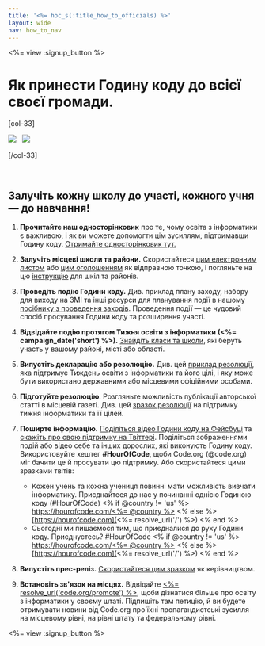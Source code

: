 ```yaml
---
title: '<%= hoc_s(:title_how_to_officials) %>'
layout: wide
nav: how_to_nav
---
```

<%= view :signup_button %>

# Як принести Годину коду до всієї своєї громади.

[col-33]

![](/images/fit-275/highlight-obama.png)&nbsp;&nbsp;&nbsp;![](/images/fit-246/dan.jpg)

[/col-33]

<p style="clear:both">&nbsp;</p>

## Залучіть кожну школу до участі, кожного учня — до навчання!

1. **Прочитайте наш односторінковик** про те, чому освіта з інформатики є важливою, і як ви можете допомогти цім зусиллям, підтримавши Годину коду. [Отримайте односторінковик тут.](/files/hoc-one-pager-public-officials-2016.pdf)

2. **Залучіть місцеві школи та райони.** Скористайтеся [цим електронним листом](<%= resolve_url('/promote/resources#sample-emails') %>) або [цим оголошенням](<%= resolve_url('/promote/stats') %>) як відправною точкою, і погляньте на цю [інструкцію](<%= resolve_url('/how-to') %>) для шкіл та районів.

3. **Проведіть подію Години коду.** Див. приклад плану заходу, набору для виходу на ЗМІ та інші ресурси для планування події в нашому [посібнику з проведення заходів](<%= resolve_url('/how-to/events') %>). Проведення події — це чудовий спосіб просування Години коду та розширення участі.

4. **Відвідайте подію протягом Тижня освіти з інформатики (<%= campaign_date('short') %>).** [Знайдіть класи та школи](<%= resolve_url('/events') %>), які беруть участь у вашому районі, місті або області.

5. **Випустіть декларацію або резолюцію.** Див. цей [приклад резолюції](<%= resolve_url('resources/proclamation') %>), яка підтримує Тиждень освіти з інформатики та його цілі, і яку може бути використано державними або місцевими офіційними особами.

6. **Підготуйте резолюцію**. Розгляньте можливість публікації авторської статті в місцевій газеті. Див. цей [зразок резолюції](<%= resolve_url('/promote/op-ed') %>) на підтримку тижня інформатики та її цілей.

7. **Поширте інформацію.** [Поділіться відео Години коду на Фейсбуці](https://www.facebook.com/sharer/sharer.php?u=http%3A%2F%2Fhourofcode.com%2Fus) та [скажіть про свою підтримку на Твіттері](https://twitter.com/intent/tweet?url=http%3A%2F%2Fhourofcode.com&text=I%27m%20participating%20in%20this%20year%27s%20%23HourOfCode%2C%20are%20you%3F%20%40codeorg&original_referer=https%3A%2F%2Fwww.google.com%2Furl%3Fq%3Dhttps%253A%252F%252Ftwitter.com%252Fshare%253Fhashtags%253D%2526amp%253Brelated%253Dcodeorg%2526amp%253Btext%253DI%252527m%252Bparticipating%252Bin%252Bthis%252Byear%252527s%252B%252523HourOfCode%25252C%252Bare%252Byou%25253F%252B%252540codeorg%2526amp%253Burl%253Dhttp%25253A%25252F%25252Fhourofcode.com%26sa%3DD%26sntz%3D1%26usg%3DAFQjCNE1GLTUbKZfMlEh9Aj5w0iswz6PYQ&related=codeorg&hashtags=). Поділіться зображеннями подій або відео себе та інших дорослих, які виконують Годину коду. Використовуйте хештег **#HourOfCode**, щоби Code.org (@code.org) міг бачити це й просувати цю підтримку. Або скористайтеся цими зразками твітів:
    
    - Кожен учень та кожна учениця повинні мати можливість вивчати інформатику. Приєднайтеся до нас у починанні однією Годиною коду (#HourOfCode) <% if @country != 'us' %> [https://hourofcode.com/<%= @country %>](<%= resolve_url('/') %>) <% else %> [https://hourofcode.com](<%= resolve_url('/') %>) <% end %>
    - Сьогодні ми пишаємося тим, що приєдналися до руху Години коду. Приєднуєтесь? #HourOfCode <% if @country != 'us' %> [https://hourofcode.com/<%= @country %>](<%= resolve_url('/') %>) <% else %> [https://hourofcode.com](<%= resolve_url('/') %>) <% end %>   
          
        

8. **Випустіть прес-реліз.** [Скористайтеся цим зразком](<%= resolve_url('/promote/official-press-release') %>) як керівництвом.

9. **Встановіть зв'язок на місцях.** Відвідайте [<%= resolve_url('code.org/promote') %>](<%= resolve_url('https://code.org/promote') %>), щоби дізнатися більше про освіту з інформатики у своєму штаті. Підпишіть там петицію, й ви будете отримувати новини від Code.org про їхні пропагандистські зусилля на місцевому рівні, на рівні штату та федеральному рівні.

<%= view :signup_button %>